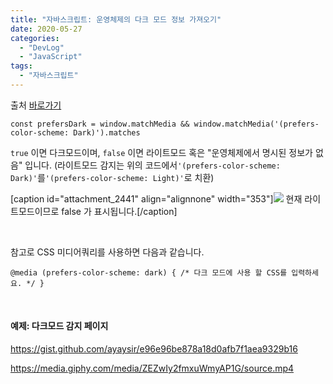 ```yaml
---
title: "자바스크립트: 운영체제의 다크 모드 정보 가져오기"
date: 2020-05-27
categories: 
  - "DevLog"
  - "JavaScript"
tags: 
  - "자바스크립트"
---
```


출처 [바로가기](https://iflue.tistory.com/154)

```
const prefersDark = window.matchMedia && window.matchMedia('(prefers-color-scheme: Dark)').matches
```

`true` 이면 다크모드이며, `false` 이면 라이트모드 혹은 "운영체제에서 명시된 정보가 없음" 입니다. (라이트모드 감지는 위의 코드에서`'(prefers-color-scheme: Dark)'`를`'(prefers-color-scheme: Light)'`로 치환)

\[caption id="attachment\_2441" align="alignnone" width="353"\]![](./assets/img/wp-content/uploads/2020/05/스크린샷-2020-05-27-오후-9.23.40.png) 현재 라이트모드이므로 false 가 표시됩니다.\[/caption\]

 

참고로 CSS 미디어쿼리를 사용하면 다음과 같습니다.

```
@media (prefers-color-scheme: dark) { /* 다크 모드에 사용 할 CSS를 입력하세요. */ }
```

 

#### **예제: 다크모드 감지 페이지**

https://gist.github.com/ayaysir/e96e96be878a18d0afb7f1aea9329b16

https://media.giphy.com/media/ZEZwIy2fmxuWmyAP1G/source.mp4
